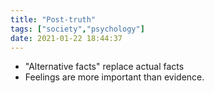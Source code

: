 ```yaml
---
title: "Post-truth"
tags: ["society","psychology"]
date: 2021-01-22 18:44:37
---
```


- "Alternative facts" replace actual facts
- Feelings are more important than evidence.
